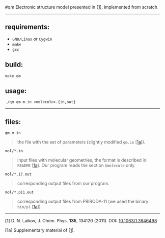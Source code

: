 #qm
Electronic structure model presented in \[[1]\],
implemented from scratch.

---

## requirements:
* `GNU/Linux` or `Cygwin`
* `make`
* `gcc`

## build:
```
make qm
```

## usage:
```
./qm qm_m.in <molecule>.{in,out}
```

---

## files:

`qm_m.in`  
> the file with the set of parameters
(slightly modified `qm.in` \[[1a]\]).

`mol/*.in`  
> input files with molecular geometries, 
the format is described in `README` \[[1a]\].
Our program reads the section `$molecule` only.

`mol/*.17.out`  
> corresponding output files from our program.

`mol/*.p11.out`  
> corresponding output files from PRIRODA-11
(we used the binary `bin/p1` \[[1a]\]).

---

<a name="ref1">\[1\]</a>
D. N. Laikov, J. Chem. Phys. **135**, 134120 (2011).
DOI: [10.1063/1.3646498](http://dx.doi.org/10.1063/1.3646498)

<a name="ref1a">\[1a\]</a>
Supplementary material of \[[1]\].

[1]: #ref1
[1a]: #ref1a

